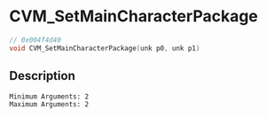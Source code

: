 # CVM_SetMainCharacterPackage
```c
// 0x004f4d40
void CVM_SetMainCharacterPackage(unk p0, unk p1)
```
## Description
```
Minimum Arguments: 2
Maximum Arguments: 2
```
